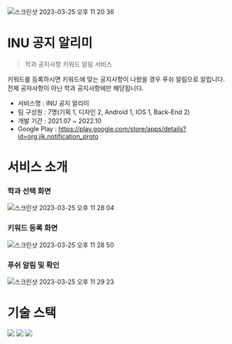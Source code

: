 ![스크린샷 2023-03-25 오후 11 20 36](https://user-images.githubusercontent.com/77014020/227722917-38ebcfc3-f1ff-47ac-87d9-b33cbba0d6ee.png)

# INU 공지 알리미

> 학과 공지사항 키워드 알림 서비스

키워드를 등록하시면 키워드에 맞는 공지사항이 나왔을 경우 푸쉬 알림으로 알립니다.
전체 공자사항이 아닌 학과 공지사항에만 해당됩니다.

- 서비스명 : INU 공지 알리미
- 팀 구성원 : 7명(기획 1, 디자인 2, Android 1, IOS 1, Back-End 2)
- 개발 기간 : 2021.07 ~ 2022.10
- Google Play : https://play.google.com/store/apps/details?id=org.jik.notification_proto

# 서비스 소개

### 학과 선택 화면
![스크린샷 2023-03-25 오후 11 28 04](https://user-images.githubusercontent.com/77014020/227723394-1a8e151e-b7d6-4964-9c64-6d2544a9cb4a.png)

### 키워드 등록 화면
![스크린샷 2023-03-25 오후 11 28 50](https://user-images.githubusercontent.com/77014020/227723430-99ecac43-04ca-48a7-87dd-450e0ca21c81.png)

### 푸쉬 알림 및 확인
![스크린샷 2023-03-25 오후 11 29 23](https://user-images.githubusercontent.com/77014020/227723464-19a17658-7971-4005-a806-87bd639e4aaa.png)


# 기술 스택

<div align=left> 
  <img src="https://img.shields.io/badge/Node.js-339933?style=for-the-badge&logo=Node.js&logoColor=white">
  <img src="https://img.shields.io/badge/MySQL-4479A1?style=for-the-badge&logo=MySQL&logoColor=white"> 
  <img src="https://img.shields.io/badge/Firebase-FFCA28?style=for-the-badge&logo=Firebase&logoColor=white">
</div>

